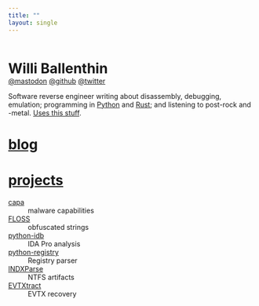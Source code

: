 ```yaml
---
title: ""
layout: single
---
```


<style>
  main.container {
    padding-top: 0;
    font-family: var(--pico-font-family-sans-serif);
    max-width: 48em;
  }

  h1 {
    --pico-font-family: var(--pico-font-family-sans-serif);
  }
</style>

<div style="width: 100%; display: flex; flex-flow: row wrap;">
  <div style="flex-basis: 18em; flex-grow: 0; flex-shrink: 0; margin-bottom: 1em;">
    <h1 id="title" style="margin-bottom: 0px; color: var(--main-highlight-color);">
      Willi Ballenthin
    </h1>
    <span id="me-links">
      <a rel="me" href="https://mastodon.social/@williballenthin">@mastodon</a>
      <a rel="me" href="https://github.com/williballenthin">@github</a>
      <a rel="me" href="https://twitter.com/williballenthin">@twitter</a>
      <style>
        #me-links a {
          color: var(--main-decoration-color);
        }
      </style>
    </span>
  </div>
  <div style="flex-basis: 24em; flex-grow: 1; flex-shrink: 1;">
    Software reverse engineer writing about disassembly, debugging, emulation;
    programming in <a href="./tags/python">Python</a> and <a href="./tags/rust">Rust</a>;
    and listening to post-rock and -metal. <a href="./uses/">Uses this stuff</a>.
  </div>
</div>

<div style="margin-top: 2em;">
<div>
  <h1>
    <a href="./posts/">blog</a>
  </h1>
</div>

<div>
  <h1>
    <a href="https://github.com/williballenthin/">projects</a>
  </h1>
  <dl>
  <dt><a href="https://github.com/mandiant/capa">capa</a></dt>
  <dd>malware capabilities</dd>

  <dt><a href="https://github.com/mandiant/flare-floss">FLOSS</a></dt>
  <dd>obfuscated strings</dd>

  <dt><a href="https://github.com/williballenthin/python-idb">python-idb</a></dt>
  <dd>IDA Pro analysis</dd>

  <dt><a href="https://github.com/williballenthin/python-registry">python-registry</a></dt>
  <dd>Registry parser</dd>

  <dt><a href="https://github.com/williballenthin/INDXParse">INDXParse</a></dt>
  <dd>NTFS artifacts</dd>

  <dt><a href="https://github.com/williballenthin/EVTXtract">EVTXtract</a></dt>
  <dd>EVTX recovery</dd>
  </dl>
</div>
</div>

